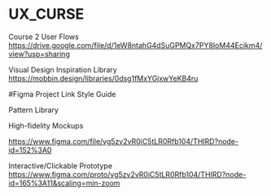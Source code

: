 # UX_CURSE


Course 2 User Flows
https://drive.google.com/file/d/1eW8ntahG4dSuGPMQx7PY8IoM44Ecikm4/view?usp=sharing


Visual Design Inspiration Library
https://mobbin.design/libraries/0dsg1fMxYGjxwYeKB4ru


#Figma Project Link
Style Guide

Pattern Library

High-fidelity Mockups

https://www.figma.com/file/vg5zv2vR0iC5tLR0Rfb104/THIRD?node-id=152%3A0

Interactive/Clickable Prototype
https://www.figma.com/proto/vg5zv2vR0iC5tLR0Rfb104/THIRD?node-id=165%3A11&scaling=min-zoom
